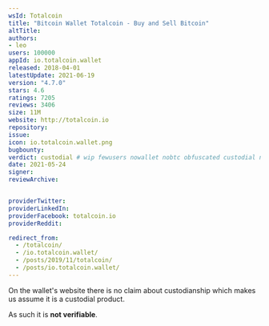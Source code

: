 ```yaml
---
wsId: Totalcoin
title: "Bitcoin Wallet Totalcoin - Buy and Sell Bitcoin"
altTitle: 
authors:
- leo
users: 100000
appId: io.totalcoin.wallet
released: 2018-04-01
latestUpdate: 2021-06-19
version: "4.7.0"
stars: 4.6
ratings: 7205
reviews: 3406
size: 11M
website: http://totalcoin.io
repository: 
issue: 
icon: io.totalcoin.wallet.png
bugbounty: 
verdict: custodial # wip fewusers nowallet nobtc obfuscated custodial nosource nonverifiable reproducible bounty defunct
date: 2021-05-24
signer: 
reviewArchive:


providerTwitter: 
providerLinkedIn: 
providerFacebook: totalcoin.io
providerReddit: 

redirect_from:
  - /totalcoin/
  - /io.totalcoin.wallet/
  - /posts/2019/11/totalcoin/
  - /posts/io.totalcoin.wallet/
---
```



On the wallet's website there is no claim about custodianship which makes us
assume it is a custodial product.

As such it is **not verifiable**.
